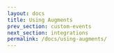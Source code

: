 ```yaml
---
layout: docs
title: Using Augments
prev_section: custom-events
next_section: integrations
permalink: /docs/using-augments/
---
```

